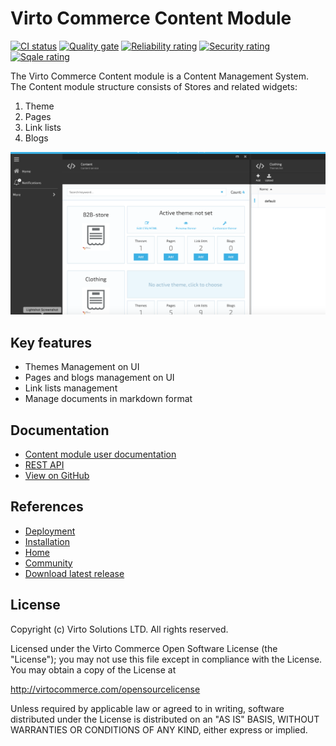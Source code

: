 # Virto Commerce Content Module

[![CI status](https://github.com/VirtoCommerce/vc-module-content/workflows/Module%20CI/badge.svg?branch=dev)](https://github.com/VirtoCommerce/vc-module-content/actions?query=workflow%3A"Module+CI") [![Quality gate](https://sonarcloud.io/api/project_badges/measure?project=VirtoCommerce_vc-module-content&metric=alert_status&branch=dev)](https://sonarcloud.io/dashboard?id=VirtoCommerce_vc-module-content) [![Reliability rating](https://sonarcloud.io/api/project_badges/measure?project=VirtoCommerce_vc-module-content&metric=reliability_rating&branch=dev)](https://sonarcloud.io/dashboard?id=VirtoCommerce_vc-module-content) [![Security rating](https://sonarcloud.io/api/project_badges/measure?project=VirtoCommerce_vc-module-content&metric=security_rating&branch=dev)](https://sonarcloud.io/dashboard?id=VirtoCommerce_vc-module-content) [![Sqale rating](https://sonarcloud.io/api/project_badges/measure?project=VirtoCommerce_vc-module-content&metric=sqale_rating&branch=dev)](https://sonarcloud.io/dashboard?id=VirtoCommerce_vc-module-content)

The Virto Commerce Content module is a  Content Management System. The Content module structure consists of Stores and related widgets:

1. Theme
1. Pages
1. Link lists
1. Blogs

![Content Module](docs/media/screen-content-module.png)

## Key features

* Themes Management on UI
* Pages and blogs management on UI
* Link lists management
* Manage documents in markdown format

## Documentation

* [Content module user documentation](https://docs.virtocommerce.org/platform/user-guide/content/overview/)
* [REST API](https://virtostart-demo-admin.govirto.com/docs/index.html?urls.primaryName=VirtoCommerce.Content)
* [View on GitHub](https://github.com/VirtoCommerce/vc-module-content/)

## References

* [Deployment](https://docs.virtocommerce.org/platform/developer-guide/Tutorials-and-How-tos/Tutorials/deploy-module-from-source-code/)
* [Installation](https://docs.virtocommerce.org/platform/user-guide/modules-installation/)
* [Home](https://virtocommerce.com)
* [Community](https://www.virtocommerce.org)
* [Download latest release](https://github.com/VirtoCommerce/vc-module-content/releases/latest)

## License

Copyright (c) Virto Solutions LTD.  All rights reserved.

Licensed under the Virto Commerce Open Software License (the "License"); you
may not use this file except in compliance with the License. You may
obtain a copy of the License at

http://virtocommerce.com/opensourcelicense

Unless required by applicable law or agreed to in writing, software
distributed under the License is distributed on an "AS IS" BASIS,
WITHOUT WARRANTIES OR CONDITIONS OF ANY KIND, either express or
implied.
